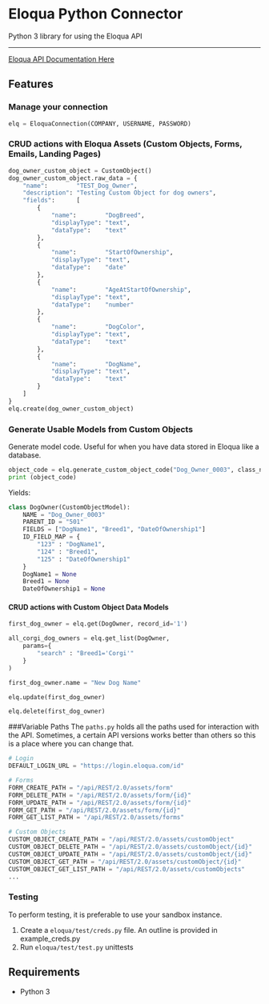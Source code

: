 # Eloqua Python Connector
Python 3 library for using the Eloqua API
___ 

[Eloqua API Documentation Here](https://docs.oracle.com/cloud/latest/marketingcs_gs/OMCAC/rest-endpoints.html)


## Features

### Manage your connection
``` python
elq = EloquaConnection(COMPANY, USERNAME, PASSWORD)
```

### CRUD actions with Eloqua Assets (Custom Objects, Forms, Emails, Landing Pages)

``` python
dog_owner_custom_object = CustomObject()
dog_owner_custom_object.raw_data = {
    "name":        "TEST_Dog_Owner",
    "description": "Testing Custom Object for dog owners",
    "fields":      [
        {
            "name":        "DogBreed",
            "displayType": "text",
            "dataType":    "text"
        },
        {
            "name":        "StartOfOwnership",
            "displayType": "text",
            "dataType":    "date"
        },
        {
            "name":        "AgeAtStartOfOwnership",
            "displayType": "text",
            "dataType":    "number"
        },
        {
            "name":        "DogColor",
            "displayType": "text",
            "dataType":    "text"
        },
        {
            "name":        "DogName",
            "displayType": "text",
            "dataType":    "text"
        }
    ]
}
elq.create(dog_owner_custom_object)

```

### Generate Usable Models from Custom Objects
Generate model code. Useful for when you have data stored in Eloqua like a database. 
``` python
object_code = elq.generate_custom_object_code("Dog_Owner_0003", class_name="DogOwner")
print (object_code)
```
Yields:
``` python
class DogOwner(CustomObjectModel):
    NAME = "Dog_Owner_0003"
    PARENT_ID = "501"
    FIELDS = ["DogName1", "Breed1", "DateOfOwnership1"]
    ID_FIELD_MAP = {
        "123" : "DogName1",
        "124" : "Breed1",
        "125" : "DateOfOwnership1"
    }
    DogName1 = None
    Breed1 = None
    DateOfOwnership1 = None

```

#### CRUD actions with Custom Object Data Models
``` python
first_dog_owner = elq.get(DogOwner, record_id='1')

all_corgi_dog_owners = elq.get_list(DogOwner, 
    params={
        "search" : "Breed1='Corgi'"
    }
)

first_dog_owner.name = "New Dog Name"

elq.update(first_dog_owner)

elq.delete(first_dog_owner)

```

###Variable Paths
The `paths.py` holds all the paths used for interaction with the API. 
Sometimes, a certain API versions works better than others so this is a place where you can change that. 

```python
# Login
DEFAULT_LOGIN_URL = "https://login.eloqua.com/id"

# Forms
FORM_CREATE_PATH = "/api/REST/2.0/assets/form"
FORM_DELETE_PATH = "/api/REST/2.0/assets/form/{id}"
FORM_UPDATE_PATH = "/api/REST/2.0/assets/form/{id}"
FORM_GET_PATH = "/api/REST/2.0/assets/form/{id}"
FORM_GET_LIST_PATH = "/api/REST/2.0/assets/forms"

# Custom Objects
CUSTOM_OBJECT_CREATE_PATH = "/api/REST/2.0/assets/customObject"
CUSTOM_OBJECT_DELETE_PATH = "/api/REST/2.0/assets/customObject/{id}"
CUSTOM_OBJECT_UPDATE_PATH = "/api/REST/2.0/assets/customObject/{id}"
CUSTOM_OBJECT_GET_PATH = "/api/REST/2.0/assets/customObject/{id}"
CUSTOM_OBJECT_GET_LIST_PATH = "/api/REST/2.0/assets/customObjects"
...
```

### Testing
To perform testing, it is preferable to use your sandbox instance. 
1. Create a `eloqua/test/creds.py` file. An outline is provided in example_creds.py
2. Run `eloqua/test/test.py` unittests

  
## Requirements
* Python 3
